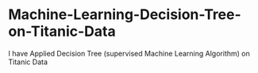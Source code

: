 # Machine-Learning-Decision-Tree-on-Titanic-Data
I have Applied Decision Tree (supervised Machine Learning Algorithm) on Titanic Data
